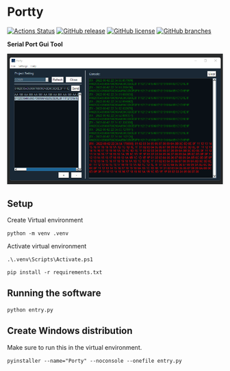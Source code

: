 # Portty
[![Actions Status](https://github.com/sahilkhanna/sp-ui-tool/workflows/Build%20and%20Test/badge.svg)](https://github.com/sahilkhanna/sp-ui-tool/actions)
[![GitHub release](https://img.shields.io/github/release/sahilkhanna/sp-ui-tool.svg)](https://github.com/sahilkhanna/sp-ui-tool/releases/)
[![GitHub license](https://img.shields.io/github/license/sahilkhanna/sp-ui-tool.svg)](https://github.com/sahilkhanna/sp-ui-tool/blob/master/LICENSE)
[![GitHub branches](https://badgen.net/github/branches/sahilkhanna/sp-ui-tool)](https://github.com/sahilkhanna/sp-ui-tool/)

__Serial Port Gui Tool__

![Porty](docs/porty.png?raw=true "Porty")

## Setup

Create Virtual environment

```
python -m venv .venv
```

Activate virtual environment

```
.\.venv\Scripts\Activate.ps1
```

```
pip install -r requirements.txt
```

## Running the software

```
python entry.py
```

## Create Windows distribution

Make sure to run this in the virtual environment.

```
pyinstaller --name="Porty" --noconsole --onefile entry.py
```
